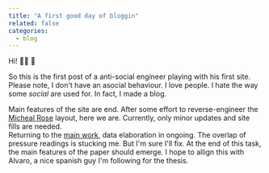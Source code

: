 ```yaml
---
title: "A first good day of bloggin"
related: false
categories:
  - blog
---
```


Hi! 👋🏼 🚀

So this is the first post of a anti-social engineer playing with his first site.  
Please note, I don't have an asocial behaviour. I love people. I hate the way some *social* are used for. In fact, I made a blog.

Main features of the site are end. 
After some effort to reverse-engineer the [Micheal Rose](https://github.com/mmistakes) layout, here we are. 
Currently, only minor updates and site fills are needed.  
Returning to the [main work](https://cr0stata.github.io/work1/), data elaboration in ongoing. The overlap of pressure readings is stucking me.
But I'm sure I'll fix. At the end of this task, the main features of the paper should emerge. 
I hope to allign this with Alvaro, a nice spanish guy I'm following for the thesis.